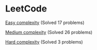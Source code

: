 # LeetCode

[Easy complexity](Easy/) (Solved 17 problems)

[Medium complexity](Medium/) (Solved 26 problems)

[Hard complexity](Hard/) (Solved 3 problems)
